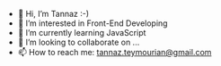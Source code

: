 - 👋 Hi, I’m Tannaz :-)
- 👀 I’m interested in Front-End Developing
- 🌱 I’m currently learning JavaScript
- 💞️ I’m looking to collaborate on ...
- 📫 How to reach me: tannaz.teymourian@gmail.com

<!---
tannazkht/tannazkht is a ✨ special ✨ repository because its `README.md` (this file) appears on your GitHub profile.
You can click the Preview link to take a look at your changes.
--->

